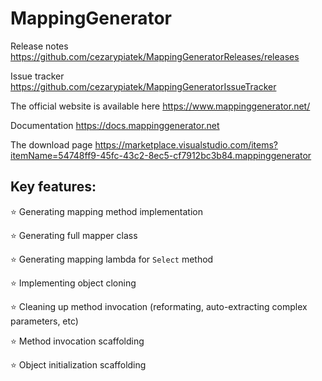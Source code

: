 # MappingGenerator

Release notes https://github.com/cezarypiatek/MappingGeneratorReleases/releases

Issue tracker https://github.com/cezarypiatek/MappingGeneratorIssueTracker

The official website is available here https://www.mappinggenerator.net/

Documentation https://docs.mappinggenerator.net

The download page https://marketplace.visualstudio.com/items?itemName=54748ff9-45fc-43c2-8ec5-cf7912bc3b84.mappinggenerator


## Key features:

⭐ Generating mapping method implementation

⭐ Generating full mapper class

⭐ Generating mapping lambda for `Select` method

⭐ Implementing object cloning

⭐ Cleaning up method invocation (reformating, auto-extracting complex parameters, etc)

⭐ Method invocation scaffolding

⭐ Object initialization scaffolding
